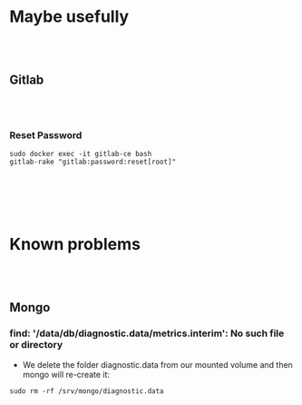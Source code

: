 # Maybe usefully

<br><br>

## Gitlab

<br><br>

### Reset Password
```
sudo docker exec -it gitlab-ce bash
gitlab-rake "gitlab:password:reset[root]"
```

<br><br>
<br><br>


# Known problems

<br><br>

## Mongo

### find: '/data/db/diagnostic.data/metrics.interim': No such file or directory
- We delete the folder diagnostic.data from our mounted volume and then mongo will re-create it:
```
sudo rm -rf /srv/mongo/diagnostic.data
```
